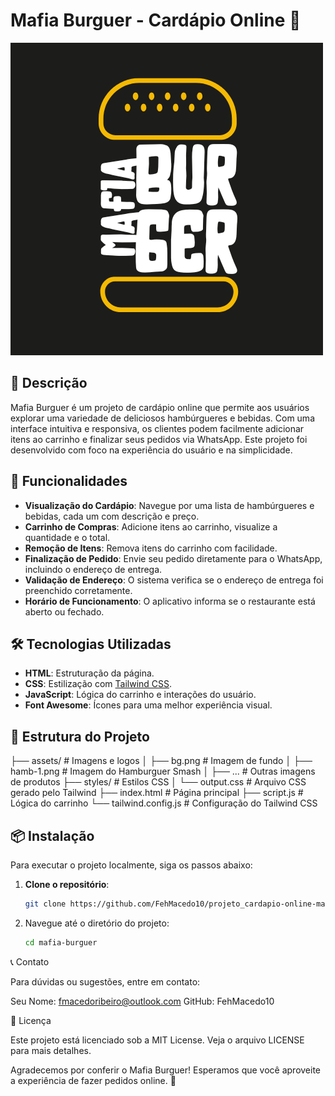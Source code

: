 # Mafia Burguer - Cardápio Online 🍔

![Logo](./assets/Logotipo%20Faustino%20Burger%20Hamburgueria%20Criativo%20Preto%20Amarelo%20Branco.png)

## 📖 Descrição

Mafia Burguer é um projeto de cardápio online que permite aos usuários explorar uma variedade de deliciosos hambúrgueres e bebidas. Com uma interface intuitiva e responsiva, os clientes podem facilmente adicionar itens ao carrinho e finalizar seus pedidos via WhatsApp. Este projeto foi desenvolvido com foco na experiência do usuário e na simplicidade.

## 🚀 Funcionalidades

- **Visualização do Cardápio**: Navegue por uma lista de hambúrgueres e bebidas, cada um com descrição e preço.
- **Carrinho de Compras**: Adicione itens ao carrinho, visualize a quantidade e o total.
- **Remoção de Itens**: Remova itens do carrinho com facilidade.
- **Finalização de Pedido**: Envie seu pedido diretamente para o WhatsApp, incluindo o endereço de entrega.
- **Validação de Endereço**: O sistema verifica se o endereço de entrega foi preenchido corretamente.
- **Horário de Funcionamento**: O aplicativo informa se o restaurante está aberto ou fechado.

## 🛠 Tecnologias Utilizadas

- **HTML**: Estruturação da página.
- **CSS**: Estilização com [Tailwind CSS](https://tailwindcss.com/).
- **JavaScript**: Lógica do carrinho e interações do usuário.
- **Font Awesome**: Ícones para uma melhor experiência visual.

## 📁 Estrutura do Projeto
  
  ├── assets/ # Imagens e logos 
  │ 
  ├── bg.png # Imagem de fundo 
  │ 
  ├── hamb-1.png # Imagem do Hamburguer Smash 
  │ 
  ├── ... # Outras imagens de produtos 
  ├── styles/ # Estilos CSS 
  │ 
  └── output.css # Arquivo CSS gerado pelo Tailwind 
  ├── index.html # Página principal
  ├── script.js # Lógica do carrinho 
  └── tailwind.config.js # Configuração do Tailwind CSS
  
## 📦 Instalação

Para executar o projeto localmente, siga os passos abaixo:

1. **Clone o repositório**:
   ```bash
   git clone https://github.com/FehMacedo10/projeto_cardapio-online-mafia-burguer

2. Navegue até o diretório do projeto:
   ```bash
   cd mafia-burguer

📞 Contato

Para dúvidas ou sugestões, entre em contato:

Seu Nome: fmacedoribeiro@outlook.com
GitHub: FehMacedo10

📜 Licença

Este projeto está licenciado sob a MIT License. Veja o arquivo LICENSE para mais detalhes.

Agradecemos por conferir o Mafia Burguer! Esperamos que você aproveite a experiência de fazer pedidos online. 🍔
